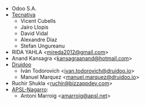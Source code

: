 - Odoo S.A.
- [Tecnativa](https://www.tecnativa.com)
  - Vicent Cubells
  - Jairo Llopis
  - David Vidal
  - Alexandre Díaz
  - Stefan Ungureanu
- RIDA YAHLA \<<mireda2012@gmail.com>\>
- Anand Kansagra \<<kansagraanand@hotmail.com>\>
- [Druidoo](https://www.druidoo.io)
  - Iván Todorovich \<<ivan.todorovich@druidoo.io>\>
  - Manuel Marquez \<<manuel.marquez@druidoo.io>\>
- Ruchir Shukla \<<ruchir@bizzappdev.com>\>
- [APSL-Nagarro](https://apsl.tech):
  - Antoni Marroig  \<<amarroig@apsl.net>\>
